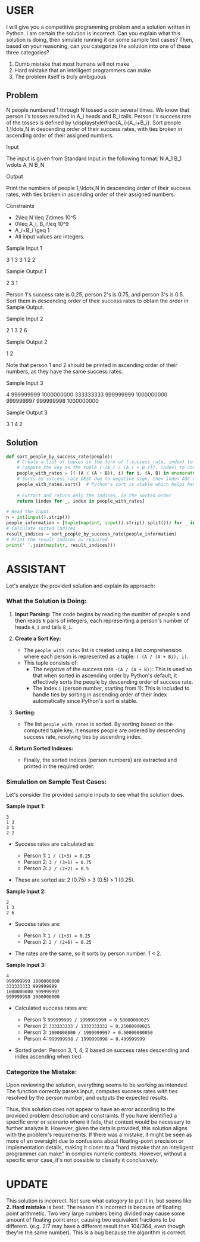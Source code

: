 # USER
I will give you a competitive programming problem and a solution written in Python. I am certain the solution is incorrect. Can you explain what this solution is doing, then simulate running it on some sample test cases? Then, based on your reasoning, can you categorize the solution into one of these three categories?
   1) Dumb mistake that most humans will not make
   2) Hard mistake that an intelligent programmers can make
   3) The problem itself is truly ambiguous
## Problem
N people numbered 1 through N tossed a coin several times.  We know that person i's tosses resulted in A_i heads and B_i tails.
Person i's success rate of the tosses is defined by \displaystyle\frac{A_i}{A_i+B_i}.  Sort people 1,\ldots,N in descending order of their success rates, with ties broken in ascending order of their assigned numbers.

Input

The input is given from Standard Input in the following format:
N
A_1 B_1
\vdots
A_N B_N

Output

Print the numbers of people 1,\ldots,N in descending order of their success rates, with ties broken in ascending order of their assigned numbers.

Constraints


- 2\leq N \leq 2\times 10^5
- 0\leq A_i, B_i\leq 10^9
- A_i+B_i \geq 1
- All input values are integers.

Sample Input 1

3
1 3
3 1
2 2

Sample Output 1

2 3 1

Person 1's success rate is 0.25, person 2's is 0.75, and person 3's is 0.5.
Sort them in descending order of their success rates to obtain the order in Sample Output.

Sample Input 2

2
1 3
2 6

Sample Output 2

1 2

Note that person 1 and 2 should be printed in ascending order of their numbers, as they have the same success rates.

Sample Input 3

4
999999999 1000000000
333333333 999999999
1000000000 999999997
999999998 1000000000

Sample Output 3

3 1 4 2
## Solution
```py
def sort_people_by_success_rate(people):
    # Create a list of tuples in the form of (-success_rate, index) to sort them
    # Compute the key as the tuple (-(A_i / (A_i + B_i)), index) to correctly sort
    people_with_rates = [(-(A / (A + B)), i) for i, (A, B) in enumerate(people, start=1)]
    # Sorts by success_rate DESC due to negative sign, then index ASC naturally
    people_with_rates.sort()  # Python's sort is stable which helps here too
    
    # Extract and return only the indices, in the sorted order
    return [index for _, index in people_with_rates]

# Read the input
n = int(input().strip())
people_information = [tuple(map(int, input().strip().split())) for _ in range(n)]
# Calculate sorted indices
result_indices = sort_people_by_success_rate(people_information)
# Print the result indices as required
print(' '.join(map(str, result_indices)))
```
# ASSISTANT
Let's analyze the provided solution and explain its approach:

### What the Solution is Doing:

1. **Input Parsing:** The code begins by reading the number of people `N` and then reads `N` pairs of integers, each representing a person's number of heads `A_i` and tails `B_i`.

2. **Create a Sort Key:**
   - The `people_with_rates` list is created using a list comprehension where each person is represented as a tuple: `(-(A / (A + B)), i)`.
   - This tuple consists of:
     - The negative of the success rate `-(A / (A + B))`: This is used so that when sorted in ascending order by Python's default, it effectively sorts the people by descending order of success rate.
     - The index `i` (person number, starting from 1): This is included to handle ties by sorting in ascending order of their index automatically since Python's sort is stable.

3. **Sorting:**
   - The list `people_with_rates` is sorted. By sorting based on the computed tuple key, it ensures people are ordered by descending success rate, resolving ties by ascending index.
   
4. **Return Sorted Indexes:**
   - Finally, the sorted indices (person numbers) are extracted and printed in the required order.

### Simulation on Sample Test Cases:

Let's consider the provided sample inputs to see what the solution does.

**Sample Input 1:**

```
3
1 3
3 1
2 2
```

- Success rates are calculated as:
  - Person 1: `1 / (1+3) = 0.25`
  - Person 2: `3 / (3+1) = 0.75`
  - Person 3: `2 / (2+2) = 0.5`

- These are sorted as: 2 (0.75) > 3 (0.5) > 1 (0.25).

**Sample Input 2:**

```
2
1 3
2 6
```

- Success rates are:
  - Person 1: `1 / (1+3) = 0.25`
  - Person 2: `2 / (2+6) = 0.25`

- The rates are the same, so it sorts by person number: 1 < 2.

**Sample Input 3:**

```
4
999999999 1000000000
333333333 999999999
1000000000 999999997
999999998 1000000000
```

- Calculated success rates are:
  - Person 1: `999999999 / 1999999999 ≈ 0.50000000025`
  - Person 2: `333333333 / 1333333332 ≈ 0.25000000025`
  - Person 3: `1000000000 / 1999999997 ≈ 0.50000000050`
  - Person 4: `999999998 / 1999999998 = 0.499999999`

- Sorted order: Person 3, 1, 4, 2 based on success rates descending and index ascending when tied.

### Categorize the Mistake:

Upon reviewing the solution, everything seems to be working as intended. The function correctly parses input, computes success rates with ties resolved by the person number, and outputs the expected results.

Thus, this solution does not appear to have an error according to the provided problem description and constraints. If you have identified a specific error or scenario where it fails, that context would be necessary to further analyze it. However, given the details provided, this solution aligns with the problem's requirements. If there was a mistake, it might be seen as more of an oversight due to confusions about floating-point precision or implementation details, making it closer to a "hard mistake that an intelligent programmer can make" in complex numeric contexts. However, without a specific error case, it's not possible to classify it conclusively.

# UPDATE
This solution is incorrect. Not sure what category to put it in, but seems like **2. Hard mistake** is best. The reason it's incorrect is because of floating point arithmetic. Two very large numbers being divided may cause some amount of floating point error, causing two equivalent fractions to be different. (e.g. 2/7 may have a different result than 104/364, even though they're the same number). This is a bug because the algorithm is correct.